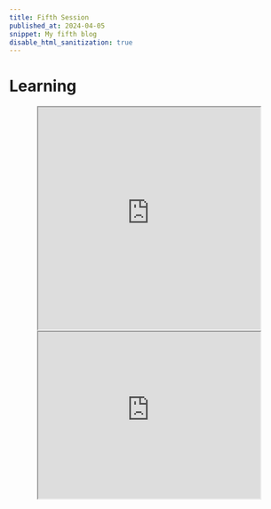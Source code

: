 ```yaml
---
title: Fifth Session
published_at: 2024-04-05
snippet: My fifth blog
disable_html_sanitization: true
---
```

# Learning
<div align="center">
<iframe src="https://editor.p5js.org/kimnhudiep2003/full/cnuZONnLQ" width = "400px" height ="400px"></iframe>
<iframe src="https://editor.p5js.org/kimnhudiep2003/full/Y-ltv4G_C" width = "400px" height = "300px"></iframe>
</div>